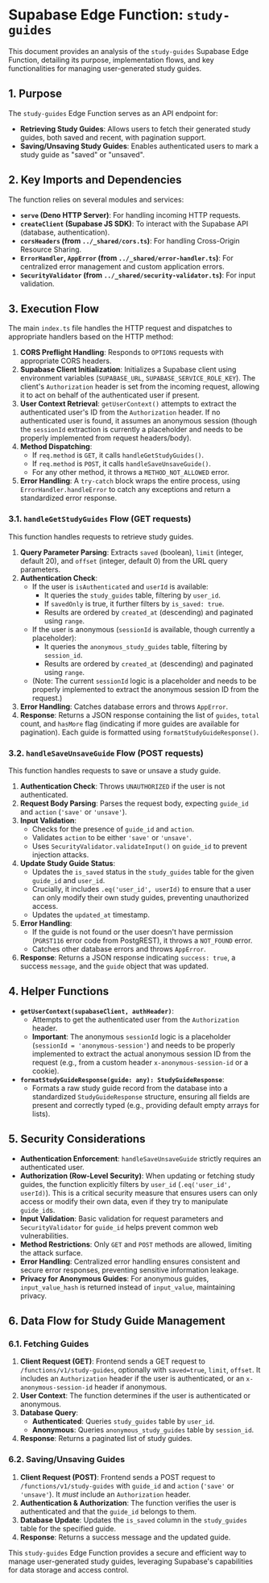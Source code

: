# Supabase Edge Function: `study-guides`

This document provides an analysis of the `study-guides` Supabase Edge Function, detailing its purpose, implementation flows, and key functionalities for managing user-generated study guides.

## 1. Purpose

The `study-guides` Edge Function serves as an API endpoint for:

-   **Retrieving Study Guides**: Allows users to fetch their generated study guides, both saved and recent, with pagination support.
-   **Saving/Unsaving Study Guides**: Enables authenticated users to mark a study guide as "saved" or "unsaved".

## 2. Key Imports and Dependencies

The function relies on several modules and services:

-   **`serve` (Deno HTTP Server)**: For handling incoming HTTP requests.
-   **`createClient` (Supabase JS SDK)**: To interact with the Supabase API (database, authentication).
-   **`corsHeaders` (from `../_shared/cors.ts`)**: For handling Cross-Origin Resource Sharing.
-   **`ErrorHandler`, `AppError` (from `../_shared/error-handler.ts`)**: For centralized error management and custom application errors.
-   **`SecurityValidator` (from `../_shared/security-validator.ts`)**: For input validation.

## 3. Execution Flow

The main `index.ts` file handles the HTTP request and dispatches to appropriate handlers based on the HTTP method:

1.  **CORS Preflight Handling**: Responds to `OPTIONS` requests with appropriate CORS headers.
2.  **Supabase Client Initialization**: Initializes a Supabase client using environment variables (`SUPABASE_URL`, `SUPABASE_SERVICE_ROLE_KEY`). The client's `Authorization` header is set from the incoming request, allowing it to act on behalf of the authenticated user if present.
3.  **User Context Retrieval**: `getUserContext()` attempts to extract the authenticated user's ID from the `Authorization` header. If no authenticated user is found, it assumes an anonymous session (though the `sessionId` extraction is currently a placeholder and needs to be properly implemented from request headers/body).
4.  **Method Dispatching**:
    *   If `req.method` is `GET`, it calls `handleGetStudyGuides()`.
    *   If `req.method` is `POST`, it calls `handleSaveUnsaveGuide()`.
    *   For any other method, it throws a `METHOD_NOT_ALLOWED` error.
5.  **Error Handling**: A `try-catch` block wraps the entire process, using `ErrorHandler.handleError` to catch any exceptions and return a standardized error response.

### 3.1. `handleGetStudyGuides` Flow (GET requests)

This function handles requests to retrieve study guides.

1.  **Query Parameter Parsing**: Extracts `saved` (boolean), `limit` (integer, default 20), and `offset` (integer, default 0) from the URL query parameters.
2.  **Authentication Check**:
    *   If the user is `isAuthenticated` and `userId` is available:
        *   It queries the `study_guides` table, filtering by `user_id`.
        *   If `savedOnly` is true, it further filters by `is_saved: true`.
        *   Results are ordered by `created_at` (descending) and paginated using `range`.
    *   If the user is anonymous (`sessionId` is available, though currently a placeholder):
        *   It queries the `anonymous_study_guides` table, filtering by `session_id`.
        *   Results are ordered by `created_at` (descending) and paginated using `range`.
    *   (Note: The current `sessionId` logic is a placeholder and needs to be properly implemented to extract the anonymous session ID from the request.)
3.  **Error Handling**: Catches database errors and throws `AppError`.
4.  **Response**: Returns a JSON response containing the list of `guides`, `total` count, and `hasMore` flag (indicating if more guides are available for pagination). Each guide is formatted using `formatStudyGuideResponse()`.

### 3.2. `handleSaveUnsaveGuide` Flow (POST requests)

This function handles requests to save or unsave a study guide.

1.  **Authentication Check**: Throws `UNAUTHORIZED` if the user is not authenticated.
2.  **Request Body Parsing**: Parses the request body, expecting `guide_id` and `action` (`'save'` or `'unsave'`).
3.  **Input Validation**:
    *   Checks for the presence of `guide_id` and `action`.
    *   Validates `action` to be either `'save'` or `'unsave'`.
    *   Uses `SecurityValidator.validateInput()` on `guide_id` to prevent injection attacks.
4.  **Update Study Guide Status**:
    *   Updates the `is_saved` status in the `study_guides` table for the given `guide_id` and `user_id`.
    *   Crucially, it includes `.eq('user_id', userId)` to ensure that a user can only modify their own study guides, preventing unauthorized access.
    *   Updates the `updated_at` timestamp.
5.  **Error Handling**:
    *   If the guide is not found or the user doesn't have permission (`PGRST116` error code from PostgREST), it throws a `NOT_FOUND` error.
    *   Catches other database errors and throws `AppError`.
6.  **Response**: Returns a JSON response indicating `success: true`, a success `message`, and the `guide` object that was updated.

## 4. Helper Functions

-   **`getUserContext(supabaseClient, authHeader)`**:
    *   Attempts to get the authenticated user from the `Authorization` header.
    *   **Important**: The anonymous `sessionId` logic is a placeholder (`sessionId = 'anonymous-session'`) and needs to be properly implemented to extract the actual anonymous session ID from the request (e.g., from a custom header `x-anonymous-session-id` or a cookie).
-   **`formatStudyGuideResponse(guide: any): StudyGuideResponse`**:
    *   Formats a raw study guide record from the database into a standardized `StudyGuideResponse` structure, ensuring all fields are present and correctly typed (e.g., providing default empty arrays for lists).

## 5. Security Considerations

-   **Authentication Enforcement**: `handleSaveUnsaveGuide` strictly requires an authenticated user.
-   **Authorization (Row-Level Security)**: When updating or fetching study guides, the function explicitly filters by `user_id` (`.eq('user_id', userId)`). This is a critical security measure that ensures users can only access or modify their own data, even if they try to manipulate `guide_id`s.
-   **Input Validation**: Basic validation for request parameters and `SecurityValidator` for `guide_id` helps prevent common web vulnerabilities.
-   **Method Restrictions**: Only `GET` and `POST` methods are allowed, limiting the attack surface.
-   **Error Handling**: Centralized error handling ensures consistent and secure error responses, preventing sensitive information leakage.
-   **Privacy for Anonymous Guides**: For anonymous guides, `input_value_hash` is returned instead of `input_value`, maintaining privacy.

## 6. Data Flow for Study Guide Management

### 6.1. Fetching Guides

1.  **Client Request (GET)**: Frontend sends a GET request to `/functions/v1/study-guides`, optionally with `saved=true`, `limit`, `offset`. It includes an `Authorization` header if the user is authenticated, or an `x-anonymous-session-id` header if anonymous.
2.  **User Context**: The function determines if the user is authenticated or anonymous.
3.  **Database Query**:
    *   **Authenticated**: Queries `study_guides` table by `user_id`.
    *   **Anonymous**: Queries `anonymous_study_guides` table by `session_id`.
4.  **Response**: Returns a paginated list of study guides.

### 6.2. Saving/Unsaving Guides

1.  **Client Request (POST)**: Frontend sends a POST request to `/functions/v1/study-guides` with `guide_id` and `action` (`'save'` or `'unsave'`). It *must* include an `Authorization` header.
2.  **Authentication & Authorization**: The function verifies the user is authenticated and that the `guide_id` belongs to them.
3.  **Database Update**: Updates the `is_saved` column in the `study_guides` table for the specified guide.
4.  **Response**: Returns a success message and the updated guide.

This `study-guides` Edge Function provides a secure and efficient way to manage user-generated study guides, leveraging Supabase's capabilities for data storage and access control.
